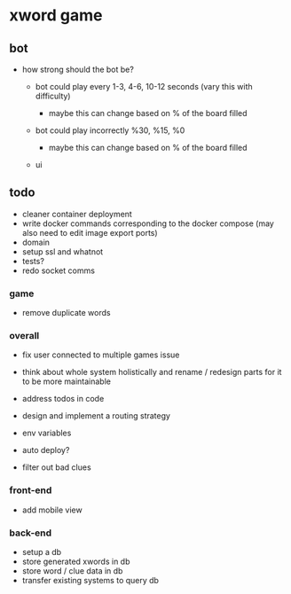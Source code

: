# xword game

## bot

- how strong should the bot be?

  - bot could play every 1-3, 4-6, 10-12 seconds (vary this with difficulty)
    - maybe this can change based on % of the board filled
  - bot could play incorrectly %30, %15, %0

    - maybe this can change based on % of the board filled

  - ui

## todo

- cleaner container deployment
- write docker commands corresponding to the docker compose (may also need to edit image export ports)
- domain
- setup ssl and whatnot
- tests?
- redo socket comms

### game

- remove duplicate words

### overall

- fix user connected to multiple games issue

- think about whole system holistically and rename / redesign parts for it to be more maintainable

- address todos in code
- design and implement a routing strategy

- env variables
- auto deploy?

- filter out bad clues

### front-end

- add mobile view

### back-end

- setup a db
- store generated xwords in db
- store word / clue data in db
- transfer existing systems to query db
